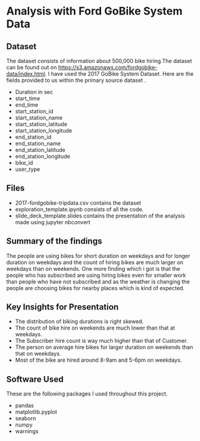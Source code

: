 # Analysis with Ford GoBike System Data

## Dataset

The dataset consists of information about 500,000 bike hiring.The dataset can be found out on https://s3.amazonaws.com/fordgobike-data/index.html. I have used the 2017 GoBike System Dataset.
Here are the fields provided to us within the primary source dataset . 

- Duration in sec
- start_time
- end_time                 
- start_station_id         
- start_station_name       
- start_station_latitude   
- start_station_longitude  
- end_station_id           
- end_station_name         
- end_station_latitude    
- end_station_longitude    
- bike_id
- user_type

## Files 

- 2017-fordgobike-tripdata.csv contains the dataset
- exploration_template.ipynb consists of all the code.
- slide_deck_template.slides contains the presentation of the analysis made using jupyter nbconvert



## Summary of the findings
The people are using bikes for short duration on weekdays and for longer duration on weekdays and the count of hiring bikes are much larger on weekdays than on weekends. One more finding which i got is that the people who has subscribed are using hiring bikes even for smaller work than people who have not subscribed and as the weather is changing the people are choosing bikes for nearby places which is kind of expected.

## Key Insights for Presentation

- The distribution of biking durations is right skewed. 
- The count of bike hire on weekends are much lower than that at weekdays.
- The Subscriber hire count is way much higher than that of Customer.
- The person on average hire bikes for larger duration on weekends than that on weekdays.
- Most of the bike are hired around 8-9am and 5-6pm on weekdays.

## Software Used
These are the following packages I used throughout this project.

- pandas 
- matplotlib.pyplot 
- seaborn 
- numpy
- warnings


